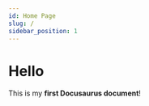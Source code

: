 ```yaml
---
id: Home Page
slug: /
sidebar_position: 1
---
```


# Hello

This is my **first Docusaurus document**!
